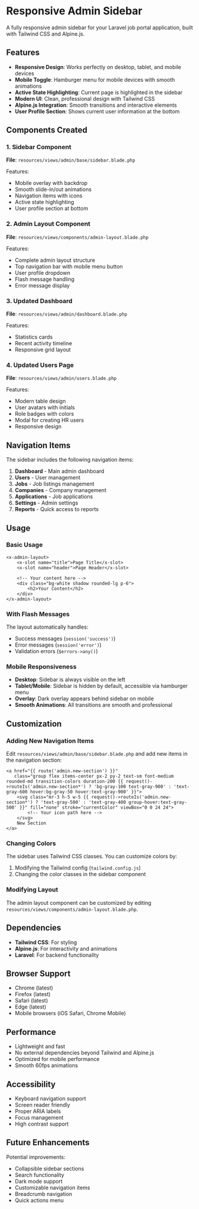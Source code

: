 # Responsive Admin Sidebar

A fully responsive admin sidebar for your Laravel job portal application, built with Tailwind CSS and Alpine.js.

## Features

- **Responsive Design**: Works perfectly on desktop, tablet, and mobile devices
- **Mobile Toggle**: Hamburger menu for mobile devices with smooth animations
- **Active State Highlighting**: Current page is highlighted in the sidebar
- **Modern UI**: Clean, professional design with Tailwind CSS
- **Alpine.js Integration**: Smooth transitions and interactive elements
- **User Profile Section**: Shows current user information at the bottom

## Components Created

### 1. Sidebar Component
**File**: `resources/views/admin/base/sidebar.blade.php`

Features:
- Mobile overlay with backdrop
- Smooth slide-in/out animations
- Navigation items with icons
- Active state highlighting
- User profile section at bottom

### 2. Admin Layout Component
**File**: `resources/views/components/admin-layout.blade.php`

Features:
- Complete admin layout structure
- Top navigation bar with mobile menu button
- User profile dropdown
- Flash message handling
- Error message display

### 3. Updated Dashboard
**File**: `resources/views/admin/dashboard.blade.php`

Features:
- Statistics cards
- Recent activity timeline
- Responsive grid layout

### 4. Updated Users Page
**File**: `resources/views/admin/users.blade.php`

Features:
- Modern table design
- User avatars with initials
- Role badges with colors
- Modal for creating HR users
- Responsive design

## Navigation Items

The sidebar includes the following navigation items:

1. **Dashboard** - Main admin dashboard
2. **Users** - User management
3. **Jobs** - Job listings management
4. **Companies** - Company management
5. **Applications** - Job applications
6. **Settings** - Admin settings
7. **Reports** - Quick access to reports

## Usage

### Basic Usage

```blade
<x-admin-layout>
    <x-slot name="title">Page Title</x-slot>
    <x-slot name="header">Page Header</x-slot>
    
    <!-- Your content here -->
    <div class="bg-white shadow rounded-lg p-6">
        <h2>Your Content</h2>
    </div>
</x-admin-layout>
```

### With Flash Messages

The layout automatically handles:
- Success messages (`session('success')`)
- Error messages (`session('error')`)
- Validation errors (`$errors->any()`)

### Mobile Responsiveness

- **Desktop**: Sidebar is always visible on the left
- **Tablet/Mobile**: Sidebar is hidden by default, accessible via hamburger menu
- **Overlay**: Dark overlay appears behind sidebar on mobile
- **Smooth Animations**: All transitions are smooth and professional

## Customization

### Adding New Navigation Items

Edit `resources/views/admin/base/sidebar.blade.php` and add new items in the navigation section:

```blade
<a href="{{ route('admin.new-section') }}" 
   class="group flex items-center px-2 py-2 text-sm font-medium rounded-md transition-colors duration-200 {{ request()->routeIs('admin.new-section*') ? 'bg-gray-100 text-gray-900' : 'text-gray-600 hover:bg-gray-50 hover:text-gray-900' }}">
    <svg class="mr-3 h-5 w-5 {{ request()->routeIs('admin.new-section*') ? 'text-gray-500' : 'text-gray-400 group-hover:text-gray-500' }}" fill="none" stroke="currentColor" viewBox="0 0 24 24">
        <!-- Your icon path here -->
    </svg>
    New Section
</a>
```

### Changing Colors

The sidebar uses Tailwind CSS classes. You can customize colors by:
1. Modifying the Tailwind config (`tailwind.config.js`)
2. Changing the color classes in the sidebar component

### Modifying Layout

The admin layout component can be customized by editing `resources/views/components/admin-layout.blade.php`.

## Dependencies

- **Tailwind CSS**: For styling
- **Alpine.js**: For interactivity and animations
- **Laravel**: For backend functionality

## Browser Support

- Chrome (latest)
- Firefox (latest)
- Safari (latest)
- Edge (latest)
- Mobile browsers (iOS Safari, Chrome Mobile)

## Performance

- Lightweight and fast
- No external dependencies beyond Tailwind and Alpine.js
- Optimized for mobile performance
- Smooth 60fps animations

## Accessibility

- Keyboard navigation support
- Screen reader friendly
- Proper ARIA labels
- Focus management
- High contrast support

## Future Enhancements

Potential improvements:
- Collapsible sidebar sections
- Search functionality
- Dark mode support
- Customizable navigation items
- Breadcrumb navigation
- Quick actions menu 